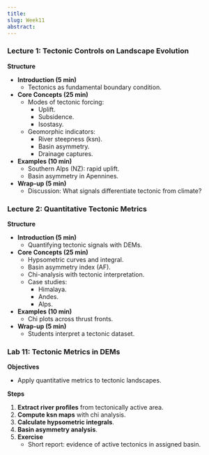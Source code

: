 ```yaml
---
title: 
slug: Week11
abstract:
---
```


### Lecture 1: Tectonic Controls on Landscape Evolution
**Structure**
- **Introduction (5 min)**
  - Tectonics as fundamental boundary condition.
- **Core Concepts (25 min)**
  - Modes of tectonic forcing:
    - Uplift.
    - Subsidence.
    - Isostasy.
  - Geomorphic indicators:
    - River steepness (ksn).
    - Basin asymmetry.
    - Drainage captures.
- **Examples (10 min)**
  - Southern Alps (NZ): rapid uplift.
  - Basin asymmetry in Apennines.
- **Wrap-up (5 min)**
  - Discussion: What signals differentiate tectonic from climate?

### Lecture 2: Quantitative Tectonic Metrics
**Structure**
- **Introduction (5 min)**
  - Quantifying tectonic signals with DEMs.
- **Core Concepts (25 min)**
  - Hypsometric curves and integral.
  - Basin asymmetry index (AF).
  - Chi-analysis with tectonic interpretation.
  - Case studies:
    - Himalaya.
    - Andes.
    - Alps.
- **Examples (10 min)**
  - Chi plots across thrust fronts.
- **Wrap-up (5 min)**
  - Students interpret a tectonic dataset.

### Lab 11: Tectonic Metrics in DEMs
**Objectives**
- Apply quantitative metrics to tectonic landscapes.

**Steps**
1. **Extract river profiles** from tectonically active area.
2. **Compute ksn maps** with chi analysis.
3. **Calculate hypsometric integrals**.
4. **Basin asymmetry analysis**.
5. **Exercise**
   - Short report: evidence of active tectonics in assigned basin.